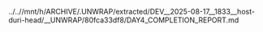 ../..//mnt/h/ARCHIVE/.UNWRAP/extracted/DEV__2025-08-17__1833__host-duri-head/__UNWRAP/80fca33df8/DAY4_COMPLETION_REPORT.md
